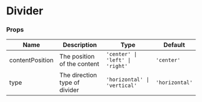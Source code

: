 # Divider

<code src="./demos/demo1.tsx"></code>

### Props

| Name            | Description                   | Type                            | Default        |
| --------------- | ----------------------------- | ------------------------------- | -------------- |
| contentPosition | The position of the content   | `'center' \| 'left' \| 'right'` | `'center'`     |
| type            | The direction type of divider | `'horizontal' \| 'vertical'`    | `'horizontal'` |
